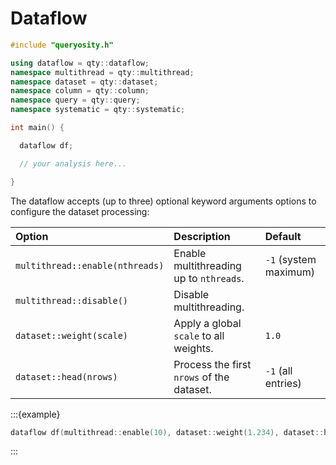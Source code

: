 # Dataflow

```cpp
#include "queryosity.h"

using dataflow = qty::dataflow;
namespace multithread = qty::multithread;
namespace dataset = qty::dataset;
namespace column = qty::column;
namespace query = qty::query;
namespace systematic = qty::systematic;

int main() {

  dataflow df;

  // your analysis here...

}
```

The dataflow accepts (up to three) optional keyword arguments options to configure the dataset processing:

| Option | Description | Default |
| :--- | :--- | :--- |
| `multithread::enable(nthreads)` | Enable multithreading up to `nthreads`. | `-1` (system maximum) |
| `multithread::disable()` | Disable multithreading. | |
| `dataset::weight(scale)` | Apply a global `scale` to all weights. | `1.0` |
| `dataset::head(nrows)` | Process the first `nrows` of the dataset. | `-1` (all entries) |

:::{example}
```cpp
dataflow df(multithread::enable(10), dataset::weight(1.234), dataset::head(100));
```
:::
